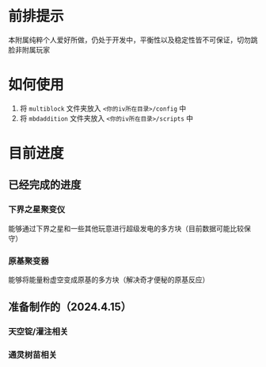 # 前排提示
本附属纯粹个人爱好所做，仍处于开发中，平衡性以及稳定性皆不可保证，切勿跳脸非附属玩家

# 如何使用
1. 将 `multiblock` 文件夹放入 `<你的iv所在目录>/config` 中
2. 将 `mbdaddition` 文件夹放入 `<你的iv所在目录>/scripts` 中

# 目前进度
## 已经完成的进度
### 下界之星聚变仪
能够通过下界之星和一些其他玩意进行超级发电的多方块（目前数据可能比较保守）

### 原基聚变器
能够将能量粉虚空变成原基的多方块（解决奇才便秘的原基反应）

## 准备制作的（2024.4.15）
### 天空锭/灌注相关
### 通灵树苗相关